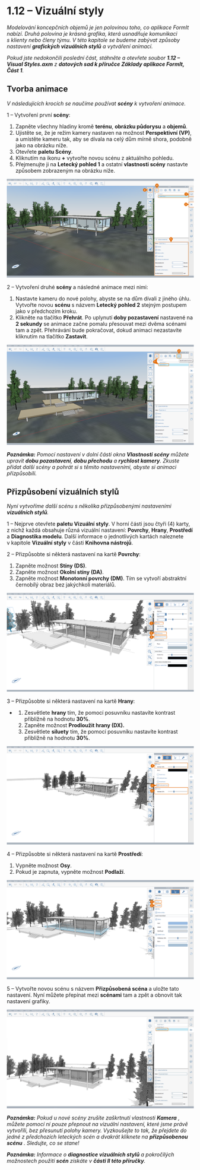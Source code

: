 # 1.12 – Vizuální styly

_Modelování koncepčních objemů je jen polovinou toho, co aplikace FormIt nabízí. Druhá polovina je krásná grafika, která usnadňuje komunikaci s klienty nebo členy týmu. V této kapitole se budeme zabývat způsoby nastavení_ _**grafických vizuálních stylů**_ _a vytváření animací._

_Pokud jste nedokončili poslední část, stáhněte a otevřete soubor_ _**1.12 – Visual Styles.axm**_ _z_ _**datových sad k příručce Základy aplikace FormIt, Část 1**._

## **Tvorba animace**

_V následujících krocích se naučíme používat_ _**scény**_ _k vytvoření animace._

1 – Vytvoření první **scény**:

1. Zapněte všechny hladiny kromě **terénu**, **obrázku půdorysu** a **objemů**.
2. Ujistěte se, že je režim kamery nastaven na možnost **Perspektivní \(VP\)**, a umístěte kameru tak, aby se dívala na celý dům mírně shora, podobně jako na obrázku níže.
3. Otevřete **paletu Scény**.
4. Kliknutím na ikonu **+** vytvořte novou scénu z aktuálního pohledu.
5. Přejmenujte ji na **Letecký pohled 1** a ostatní **vlastnosti scény** nastavte způsobem zobrazeným na obrázku níže.

![](../../.gitbook/assets/0%20%2817%29.png)

2 – Vytvoření druhé **scény** a následné animace mezi nimi:

1. Nastavte kameru do nové polohy, abyste se na dům dívali z jiného úhlu. Vytvořte novou **scénu** s názvem **Letecký pohled 2** stejným postupem jako v předchozím kroku.
2. Klikněte na tlačítko **Přehrát**. Po uplynutí **doby pozastavení** nastavené na **2 sekundy** se animace začne pomalu přesouvat mezi dvěma scénami tam a zpět. Přehrávání bude pokračovat, dokud animaci nezastavíte kliknutím na tlačítko **Zastavit**.

![](../../.gitbook/assets/1%20%2812%29.png)

_**Poznámka:**_ _Pomocí nastavení v dolní části okna_ _**Vlastnosti scény** můžete upravit_ _**dobu pozastavení**,_ _**dobu přechodu**_ _a_ _**rychlost kamery**. Zkuste přidat další scény a pohrát si s těmito nastaveními, abyste si animaci přizpůsobili._

## **Přizpůsobení vizuálních stylů**

_Nyní vytvoříme další scénu s několika přizpůsobenými nastaveními **vizuálních stylů**._

1 – Nejprve otevřete **paletu Vizuální styly**. V horní části jsou čtyři \(4\) karty, z nichž každá obsahuje různá vizuální nastavení: **Povrchy**, **Hrany**, **Prostředí** a **Diagnostika modelu**. Další informace o jednotlivých kartách naleznete v kapitole **Vizuální styly** v části **Knihovna nástrojů**.

2 – Přizpůsobte si některá nastavení na kartě **Povrchy**:

1. Zapněte možnost **Stíny \(DS\)**.
2. Zapněte možnost **Okolní stíny \(DA\)**.
3. Zapněte možnost **Monotonní povrchy \(DM\)**. Tím se vytvoří abstraktní černobílý obraz bez jakýchkoli materiálů.

![](../../.gitbook/assets/2%20%2820%29.png)

3 – Přizpůsobte si některá nastavení na kartě **Hrany**:

* 
   1. Zesvětlete **hrany** tím, že pomocí posuvníku nastavíte kontrast přibližně na hodnotu **30%**.
   2. Zapněte možnost **Prodloužit hrany \(DX\).**
   3. Zesvětlete **siluety** tím, že pomocí posuvníku nastavíte kontrast přibližně na hodnotu **30%**.

![](../../.gitbook/assets/3%20%2811%29.png)

4 – Přizpůsobte si některá nastavení na kartě **Prostředí**:

1. Vypněte možnost **Osy**.
2. Pokud je zapnuta, vypněte možnost **Podlaží**.

![](../../.gitbook/assets/4%20%288%29.png)

5 – Vytvořte novou scénu s názvem **Přizpůsobená scéna** a uložte tato nastavení. Nyní můžete přepínat mezi **scénami** tam a zpět a obnovit tak nastavení grafiky.

![](../../.gitbook/assets/5%20%286%29.png)

_**Poznámka:** Pokud u nové scény zrušíte zaškrtnutí vlastnosti_ _**Kamera**_ _, můžete pomocí ní pouze přepnout na vizuální nastavení, které jsme právě vytvořili, bez přesunutí polohy kamery. Vyzkoušejte to tak, že přejdete do jedné z předchozích leteckých scén a dvakrát kliknete na_ _**přizpůsobenou scénu**_ _. Sledujte, co se stane!_

_**Poznámka:**_ _Informace o_ _**diagnostice vizuálních stylů**_ _a pokročilých možnostech použití_ _**scén** získáte v_ _**části II této příručky**._

